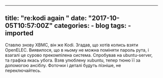 
---
title: "re:kodi again "
date: "2017-10-05T10:57:00Z"
categories:
    - blog
tags:
    - imported
---

Ставлю знову XBMC, він же Kodi. Згадав, що хотів колись взяти OpenELEC. Виявилося, що в ньому не можна поміняти пароль рута, і взагалі це сурово прекомпілена система. Спробував на ubuntu\-server, та графіка якась убога. Взяв улюблену xubuntu, тепер тюню її за допомогою ансіблу.
Фоточки і деталі будуть пізніше, не переключайтесь.
